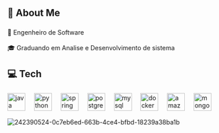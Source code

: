 <h2 align="left">🧠 About Me</h2>

###

<p align="left">🔭 Engenheiro de Software<br><br>🎓 Graduando em Analise e Desenvolvimento de sistema</p>

###

<div align="center">
</div>

###

<h2 align="left">💻 Tech</h2>

###

<div align="left">
  <img src="https://skillicons.dev/icons?i=java" height="40" alt="java logo"  />
  <img width="12" />
  <img src="https://skillicons.dev/icons?i=py" height="40" alt="python logo"  />
  <img width="12" />
  <img src="https://skillicons.dev/icons?i=spring" height="40" alt="spring logo"  />
  <img width="12" />
  <img src="https://skillicons.dev/icons?i=postgres" height="40" alt="postgresql logo"  />
  <img width="12" />
  <img src="https://skillicons.dev/icons?i=mysql" height="40" alt="mysql logo"  />
  <img width="12" />
  <img src="https://skillicons.dev/icons?i=docker" height="40" alt="docker logo"  />
  <img width="12" />
  <img src="https://skillicons.dev/icons?i=aws" height="40" alt="amazonwebservices logo"  />
  <img width="12" />
  <img src="https://skillicons.dev/icons?i=mongodb" height="40" alt="mongodb logo"  />
  <img width="12" />

  

![242390524-0c7eb6ed-663b-4ce4-bfbd-18239a38ba1b](https://github.com/user-attachments/assets/e74343e3-13ea-40bc-85a7-1c161d14bc1d)

###
